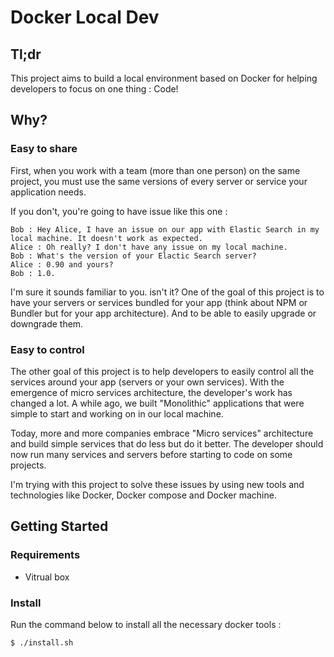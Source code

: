 # Docker Local Dev

## Tl;dr

This project aims to build a local environment based on Docker for helping developers to focus on one thing : Code!

## Why?

### Easy to share

First, when you work with a team (more than one person) on the same project, you must use the same versions of every server or service your application needs. 

If you don't, you're going to have issue like this one : 

    Bob : Hey Alice, I have an issue on our app with Elastic Search in my local machine. It doesn't work as expected.
    Alice : Oh really? I don't have any issue on my local machine.
    Bob : What's the version of your Elactic Search server? 
    Alice : 0.90 and yours?
    Bob : 1.0.

I'm sure it sounds familiar to you. isn't it?
One of the goal of this project is to have your servers or services bundled for your app (think about NPM or Bundler but for your app architecture). And to be able to easily upgrade or downgrade them.

### Easy to control

The other goal of this project is to help developers to easily control all the services around your app (servers or your own services).
With the emergence of micro services architecture, the developer's work has changed a lot. 
A while ago, we built "Monolithic" applications that were simple to start and working on in our local machine.

Today, more and more companies embrace "Micro services" architecture and build simple services that do less but do it better. The developer should now run many services and servers before starting to code on some projects.

I'm trying with this project to solve these issues by using new tools and technologies like Docker, Docker compose and Docker machine.


## Getting Started

### Requirements 

- Vitrual box

### Install

Run the command below to install all the necessary docker tools :

```
$ ./install.sh
```


